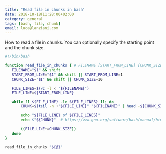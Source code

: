 ```yaml
---
title: "Read file in chunks in bash"
date: 2018-10-18T11:28:00+02:00
category: general
tags: [bash, file, chunk]
email: luca@lanziani.com
---
```


How to read a file in chunks.
You can optionally specify the starting point and the chunk size.

<!--more--> 

```bash
#!/bin/bash

function read_file_in_chunks { # FILENAME [START_FROM_LINE] [CHUNK_SIZE]
   FILENAME="$1" && shift
   START_FROM_LINE="$1" && shift || START_FROM_LINE=1
   CHUNK_SIZE="$1" && shift || CHUNK_SIZE=10

   FILE_LINES=$(wc -l < "${FILENAME}")
   FILE_LINE=${START_FROM_LINE}

   while [[ ${FILE_LINE} -le ${FILE_LINES} ]]; do
       CHUNK=$(tail -n +"${FILE_LINE}" "${FILENAME}" | head -${CHUNK_SIZE})

       echo "${FILE_LINE} of ${FILE_LINES}"
       echo $"${CHUNK}"  # https://www.gnu.org/software/bash/manual/html_node/ANSI_002dC-Quoting.html

       ((FILE_LINE+=CHUNK_SIZE))
   done
}

read_file_in_chunks "${@}"
```